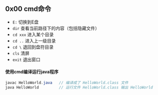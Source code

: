 ## 0x00 cmd命令

- `E:` 切换到E盘
- `dir` 查看当前路径下的内容（包括隐藏文件）
- `cd xxx` 进入某个目录
- `cd ..` 进入上一级目录
- `cd \` 退回到盘符目录
- `cls` 清屏
- `exit` 退出窗口

#### 使用cmd编译运行java程序

```java
javac HelloWorld.java   // 编译成了 HelloWorld.class 文件
java HelloWorld         // 运行文件 HelloWorld.class 输出 HelloWorld
```